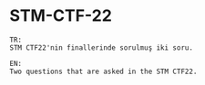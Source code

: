 # STM-CTF-22
```
TR:
STM CTF22'nin finallerinde sorulmuş iki soru.

EN:
Two questions that are asked in the STM CTF22.
```

